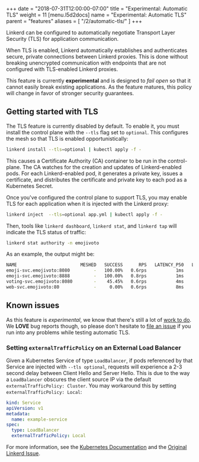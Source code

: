 +++
date = "2018-07-31T12:00:00-07:00"
title = "Experimental: Automatic TLS"
weight = 11
[menu.l5d2docs]
  name = "Experimental: Automatic TLS"
  parent = "features"
aliases = [
  "/2/automatic-tls/"
]
+++

Linkerd can be configured to automatically negotiate Transport Layer Security
(TLS) for application communication.

When TLS is enabled, Linkerd automatically establishes and authenticates
secure, private connections between Linkerd proxies. This is done without
breaking unencrypted communication with endpoints that are not configured
with TLS-enabled Linkerd proxies.

This feature is currently **experimental** and is designed to _fail open_ so
that it cannot easily break existing applications. As the feature matures,
this policy will change in favor of stronger security guarantees.

## Getting started with TLS

The TLS feature is currently disabled by default. To enable it, you must
install the control plane with the `--tls` flag set to `optional`. This
configures the mesh so that TLS is enabled opportunistically:

```bash
linkerd install --tls=optional | kubectl apply -f -
```

This causes a Certificate Authority (CA) container to be run in the
control-plane. The CA watches for the creation and updates of Linkerd-enabled
pods. For each Linkerd-enabled pod, it generates a private key, issues a
certificate, and distributes the certificate and private key to each pod as a
Kubernetes Secret.

Once you've configured the control plane to support TLS, you may enable TLS
for each application when it is injected with the Linkerd proxy:

```bash
linkerd inject  --tls=optional app.yml | kubectl apply -f -
```

Then, tools like `linkerd dashboard`, `linkerd stat`, and `linkerd tap` will
indicate the TLS status of traffic:

```bash
linkerd stat authority -n emojivoto
```

As an example, the output might be:

```bash
NAME                        MESHED   SUCCESS      RPS   LATENCY_P50   LATENCY_P95   LATENCY_P99    TLS
emoji-svc.emojivoto:8080         -   100.00%   0.6rps           1ms           1ms           1ms   100%
emoji-svc.emojivoto:8888         -   100.00%   0.8rps           1ms           1ms           9ms   100%
voting-svc.emojivoto:8080        -    45.45%   0.6rps           4ms          10ms          18ms   100%
web-svc.emojivoto:80             -     0.00%   0.6rps           8ms          33ms          39ms   100%
```

## Known issues

As this feature is _experimental_, we know that there's still a lot of [work
to do][tls-issues]. We **LOVE** bug reports though, so please don't hesitate
to [file an issue][new-issue] if you run into any problems while testing
automatic TLS.

### Setting `externalTrafficPolicy` on an External Load Balancer

Given a Kubernetes Service of type `LoadBalancer`, if pods referenced by that
Service are injected with `--tls optional`, requests will experience a 2-3
second delay between Client Hello and Server Hello. This is due to the way a
`LoadBalancer` obscures the client source IP via the default
`externalTrafficPolicy: Cluster`. You may workaround this by setting
`externalTrafficPolicy: Local`:

```yaml
kind: Service
apiVersion: v1
metadata:
  name: example-service
spec:
  type: LoadBalancer
  externalTrafficPolicy: Local
```

For more information, see the [Kubernetes Documentation][k8s-docs] and the
[Original Linkerd Issue][l5d-issue].

[tls-issues]: https://github.com/linkerd/linkerd2/issues?q=is%3Aissue+is%3Aopen+label%3Aarea%2Ftls
[new-issue]: https://github.com/linkerd/linkerd2/issues/new/choose
[k8s-docs]: https://kubernetes.io/docs/tasks/access-application-cluster/create-external-load-balancer/
[l5d-issue]: https://github.com/linkerd/linkerd2/issues/1880
